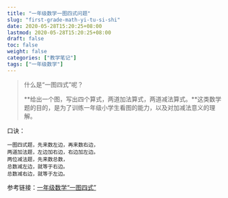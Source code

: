 ```yaml
---
title: "一年级数学一图四式问题"
slug: "first-grade-math-yi-tu-si-shi"
date: 2020-05-28T15:20:25+08:00
lastmod: 2020-05-28T15:20:25+08:00
draft: false
toc: false
weight: false
categories: ["教学笔记"]
tags: ["一年级数学"]
---
```


> 什么是“一图四式”呢？
>
> **给出一个图，写出四个算式，两道加法算式，两道减法算式。**这类数学题的目的，是为了训练一年级小学生看图的能力，以及对加减法意义的理解。

口诀：

```
一图四式题，先来数左边，再来数右边，
两道加法题，左边加右边，右边加左边。
两位减法题，先来数总数，
总数减左边，就等于右边。
总数减右边，就等于左边。
```

参考链接：[一年级数学“一图四式”](https://www.sohu.com/a/344323527_750537)

